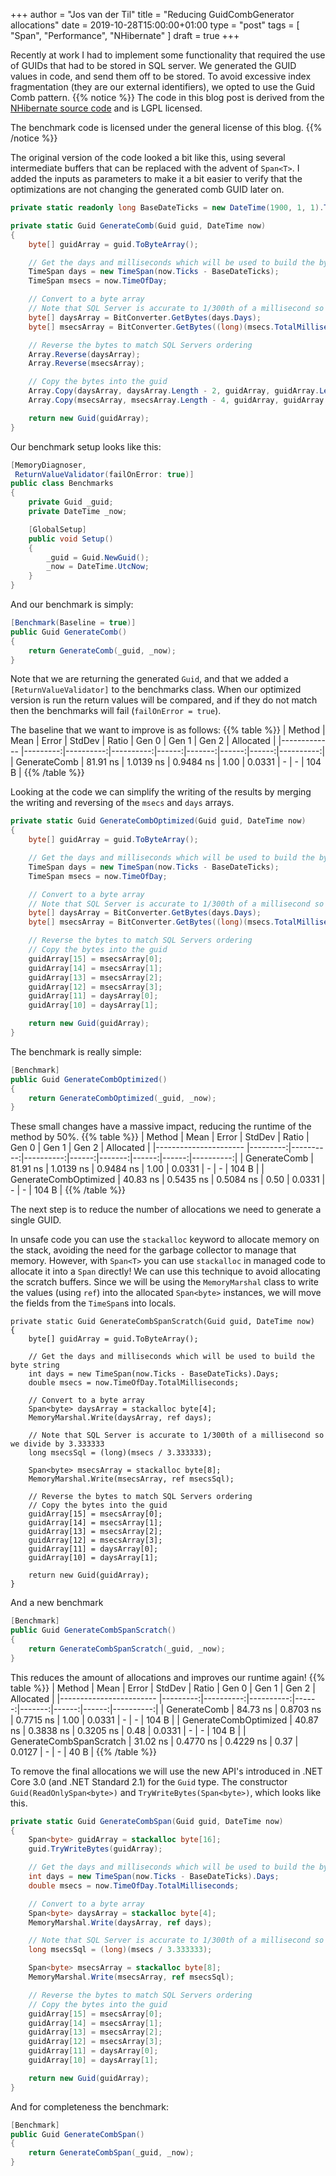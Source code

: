 +++
author = "Jos van der Til"
title = "Reducing GuidCombGenerator allocations"
date  = 2019-10-28T15:00:00+01:00
type = "post"
tags = [ "Span", "Performance", "NHibernate" ]
draft = true
+++

Recently at work I had to implement some functionality that required the use of GUIDs that had to be stored in SQL server.
We generated the GUID values in code, and send them off to be stored. 
To avoid excessive index fragmentation (they are our external identifiers), we opted to use the Guid Comb pattern.
{{% notice %}}
The code in this blog post is derived from the [NHibernate source code](https://github.com/nhibernate/nhibernate-core/blob/ac39173567b31bcfad475ca32687c9faf0d37f87/src/NHibernate/Id/GuidCombGenerator.cs) and is LGPL licensed.

The benchmark code is licensed under the general license of this blog.
{{% /notice %}}

The original version of the code looked a bit like this, using several intermediate buffers that can be replaced with the advent of `Span<T>`.
I added the inputs as parameters to make it a bit easier to verify that the optimizations are not changing the generated comb GUID later on.
```cs
private static readonly long BaseDateTicks = new DateTime(1900, 1, 1).Ticks;

private static Guid GenerateComb(Guid guid, DateTime now)
{
    byte[] guidArray = guid.ToByteArray();

    // Get the days and milliseconds which will be used to build the byte string
    TimeSpan days = new TimeSpan(now.Ticks - BaseDateTicks);
    TimeSpan msecs = now.TimeOfDay;

    // Convert to a byte array
    // Note that SQL Server is accurate to 1/300th of a millisecond so we divide by 3.333333
    byte[] daysArray = BitConverter.GetBytes(days.Days);
    byte[] msecsArray = BitConverter.GetBytes((long)(msecs.TotalMilliseconds / 3.333333));

    // Reverse the bytes to match SQL Servers ordering
    Array.Reverse(daysArray);
    Array.Reverse(msecsArray);

    // Copy the bytes into the guid
    Array.Copy(daysArray, daysArray.Length - 2, guidArray, guidArray.Length - 6, 2);
    Array.Copy(msecsArray, msecsArray.Length - 4, guidArray, guidArray.Length - 4, 4);

    return new Guid(guidArray);
}
```

Our benchmark setup looks like this:
```cs
[MemoryDiagnoser,
 ReturnValueValidator(failOnError: true)]
public class Benchmarks
{
    private Guid _guid;
    private DateTime _now;

    [GlobalSetup]
    public void Setup()
    {
        _guid = Guid.NewGuid();
        _now = DateTime.UtcNow;
    }
}
```

And our benchmark is simply:
```cs
[Benchmark(Baseline = true)]
public Guid GenerateComb()
{
    return GenerateComb(_guid, _now);
}
```
Note that we are returning the generated `Guid`, and that we added a `[ReturnValueValidator]` to the benchmarks class.
When our optimized version is run the return values will be compared, and if they do not match then the benchmarks will fail (`failOnError = true`).

The baseline that we want to improve is as follows:
{{% table %}}
|       Method |     Mean |     Error |    StdDev | Ratio |  Gen 0 | Gen 1 | Gen 2 | Allocated |
|------------- |---------:|----------:|----------:|------:|-------:|------:|------:|----------:|
| GenerateComb | 81.91 ns | 1.0139 ns | 0.9484 ns |  1.00 | 0.0331 |     - |     - |     104 B |
{{% /table %}}

Looking at the code we can simplify the writing of the results by merging the writing and reversing of the `msecs` and `days` arrays.
```cs
private static Guid GenerateCombOptimized(Guid guid, DateTime now)
{
    byte[] guidArray = guid.ToByteArray();

    // Get the days and milliseconds which will be used to build the byte string
    TimeSpan days = new TimeSpan(now.Ticks - BaseDateTicks);
    TimeSpan msecs = now.TimeOfDay;

    // Convert to a byte array
    // Note that SQL Server is accurate to 1/300th of a millisecond so we divide by 3.333333
    byte[] daysArray = BitConverter.GetBytes(days.Days);
    byte[] msecsArray = BitConverter.GetBytes((long)(msecs.TotalMilliseconds / 3.333333));

    // Reverse the bytes to match SQL Servers ordering
    // Copy the bytes into the guid
    guidArray[15] = msecsArray[0];
    guidArray[14] = msecsArray[1];
    guidArray[13] = msecsArray[2];
    guidArray[12] = msecsArray[3];
    guidArray[11] = daysArray[0];
    guidArray[10] = daysArray[1];

    return new Guid(guidArray);
}
```

The benchmark is really simple:
```cs
[Benchmark]
public Guid GenerateCombOptimized()
{
    return GenerateCombOptimized(_guid, _now);
}
```

These small changes have a massive impact, reducing the runtime of the method by 50%.
{{% table %}}
|                Method |     Mean |     Error |    StdDev | Ratio |  Gen 0 | Gen 1 | Gen 2 | Allocated |
|---------------------- |---------:|----------:|----------:|------:|-------:|------:|------:|----------:|
|          GenerateComb | 81.91 ns | 1.0139 ns | 0.9484 ns |  1.00 | 0.0331 |     - |     - |     104 B |
| GenerateCombOptimized | 40.83 ns | 0.5435 ns | 0.5084 ns |  0.50 | 0.0331 |     - |     - |     104 B |
{{% /table %}}

The next step is to reduce the number of allocations we need to generate a single GUID.

In unsafe code you can use the `stackalloc` keyword to allocate memory on the stack, avoiding the need for the garbage collector to manage that memory.
However, with `Span<T>` you can use `stackalloc` in managed code to allocate it into a `Span` directly!
We can use this technique to avoid allocating the scratch buffers.
Since we will be using the `MemoryMarshal` class to write the values (using `ref`) into the allocated `Span<byte>` instances, we will move the fields from the `TimeSpan`s into locals.

```
private static Guid GenerateCombSpanScratch(Guid guid, DateTime now)
{
    byte[] guidArray = guid.ToByteArray();

    // Get the days and milliseconds which will be used to build the byte string
    int days = new TimeSpan(now.Ticks - BaseDateTicks).Days;
    double msecs = now.TimeOfDay.TotalMilliseconds;

    // Convert to a byte array
    Span<byte> daysArray = stackalloc byte[4];
    MemoryMarshal.Write(daysArray, ref days);

    // Note that SQL Server is accurate to 1/300th of a millisecond so we divide by 3.333333
    long msecsSql = (long)(msecs / 3.333333);

    Span<byte> msecsArray = stackalloc byte[8];
    MemoryMarshal.Write(msecsArray, ref msecsSql);

    // Reverse the bytes to match SQL Servers ordering
    // Copy the bytes into the guid
    guidArray[15] = msecsArray[0];
    guidArray[14] = msecsArray[1];
    guidArray[13] = msecsArray[2];
    guidArray[12] = msecsArray[3];
    guidArray[11] = daysArray[0];
    guidArray[10] = daysArray[1];

    return new Guid(guidArray);
}
```

And a new benchmark
```cs
[Benchmark]
public Guid GenerateCombSpanScratch()
{
    return GenerateCombSpanScratch(_guid, _now);
}
```

This reduces the amount of allocations and improves our runtime again!
{{% table %}}
|                  Method |     Mean |     Error |    StdDev | Ratio |  Gen 0 | Gen 1 | Gen 2 | Allocated |
|------------------------ |---------:|----------:|----------:|------:|-------:|------:|------:|----------:|
|            GenerateComb | 84.73 ns | 0.8703 ns | 0.7715 ns |  1.00 | 0.0331 |     - |     - |     104 B |
|   GenerateCombOptimized | 40.87 ns | 0.3838 ns | 0.3205 ns |  0.48 | 0.0331 |     - |     - |     104 B |
| GenerateCombSpanScratch | 31.02 ns | 0.4770 ns | 0.4229 ns |  0.37 | 0.0127 |     - |     - |      40 B |
{{% /table %}}

To remove the final allocations we will use the new API's introduced in .NET Core 3.0 (and .NET Standard 2.1) for the `Guid` type.
The constructor `Guid(ReadOnlySpan<byte>)` and `TryWriteBytes(Span<byte>)`, which looks like this.
```cs
private static Guid GenerateCombSpan(Guid guid, DateTime now)
{
    Span<byte> guidArray = stackalloc byte[16];
    guid.TryWriteBytes(guidArray);

    // Get the days and milliseconds which will be used to build the byte string
    int days = new TimeSpan(now.Ticks - BaseDateTicks).Days;
    double msecs = now.TimeOfDay.TotalMilliseconds;

    // Convert to a byte array
    Span<byte> daysArray = stackalloc byte[4];
    MemoryMarshal.Write(daysArray, ref days);

    // Note that SQL Server is accurate to 1/300th of a millisecond so we divide by 3.333333
    long msecsSql = (long)(msecs / 3.333333);

    Span<byte> msecsArray = stackalloc byte[8];
    MemoryMarshal.Write(msecsArray, ref msecsSql);

    // Reverse the bytes to match SQL Servers ordering
    // Copy the bytes into the guid
    guidArray[15] = msecsArray[0];
    guidArray[14] = msecsArray[1];
    guidArray[13] = msecsArray[2];
    guidArray[12] = msecsArray[3];
    guidArray[11] = daysArray[0];
    guidArray[10] = daysArray[1];

    return new Guid(guidArray);
}
```

And for completeness the benchmark:
```cs
[Benchmark]
public Guid GenerateCombSpan()
{
    return GenerateCombSpan(_guid, _now);
}
```